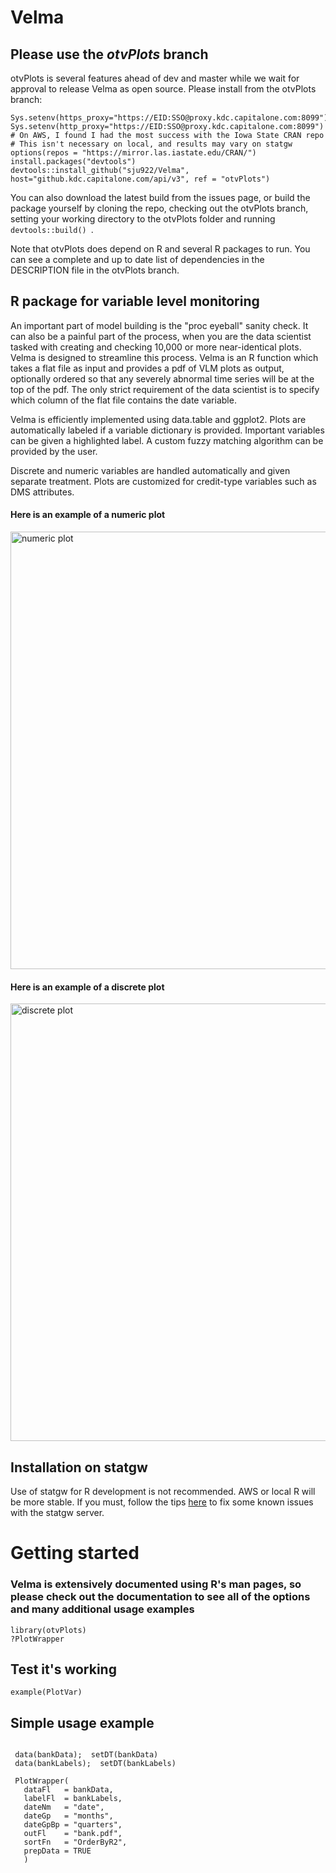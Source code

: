 # Velma

## Please use the *otvPlots* branch 

otvPlots is several features ahead of dev and master while we wait for approval to release Velma as open source. Please install from the otvPlots branch: 

```
Sys.setenv(https_proxy="https://EID:SSO@proxy.kdc.capitalone.com:8099")
Sys.setenv(http_proxy="https://EID:SSO@proxy.kdc.capitalone.com:8099")
# On AWS, I found I had the most success with the Iowa State CRAN repo
# This isn't necessary on local, and results may vary on statgw
options(repos = "https://mirror.las.iastate.edu/CRAN/")
install.packages("devtools")
devtools::install_github("sju922/Velma", host="github.kdc.capitalone.com/api/v3", ref = "otvPlots")
```

You can also download the latest build from the issues page, or build the package yourself by cloning the repo, checking out the otvPlots branch, setting your working directory to the otvPlots folder and running `devtools::build() `. 

Note that otvPlots does depend on R and several R packages to run. You can see a complete and up to date list of dependencies in the DESCRIPTION file in the otvPlots branch. 

## R package for variable level monitoring

An important part of model building is the "proc eyeball" sanity check. It can also be a painful part of the process, when you are the data scientist tasked with creating and checking 10,000 or more near-identical plots. Velma is designed to streamline this process. Velma is an R function which takes a flat file as input and provides a pdf of VLM plots as output, optionally ordered so that any severely abnormal time series will be at the top of the pdf. The only strict requirement of the data scientist is to specify which column of the flat file contains the date variable. 

Velma is efficiently implemented using data.table and ggplot2. Plots are automatically labeled if a variable dictionary is provided. Important variables can be given a highlighted label. A custom fuzzy matching algorithm can be provided by the user. 

Discrete and numeric variables are handled automatically and given separate treatment. Plots are customized for credit-type variables such as DMS attributes. 

#### Here is an example of a numeric plot 
<img src="https://github.kdc.capitalone.com/sju922/Velma/blob/master/vignettes/Figs/unnamed-chunk-1-1.png" 
     alt="numeric plot" 
   width="1285" 
   height="700">


#### Here is an example of a discrete plot 
<img src="https://github.kdc.capitalone.com/sju922/Velma/blob/master/vignettes/Figs/unnamed-chunk-2-1.png" 
     alt="discrete plot" 
   width="1285" 
   height="700">


## Installation on statgw 

Use of statgw for R development is not recommended. AWS or local R will be more stable. If you must, follow the tips [here](https://github.kdc.capitalone.com/FSGalaxyVulcan/Infrastructure/wiki/R-on-the-server) to fix some known issues with the statgw server.


# Getting started

### Velma is extensively documented using R's man pages, so please check out the documentation to see all of the options and many additional usage examples

```
library(otvPlots)
?PlotWrapper
```

## Test it's working
```
example(PlotVar)
```

## Simple usage example
```

 data(bankData);  setDT(bankData)
 data(bankLabels);  setDT(bankLabels)
 
 PlotWrapper(
   dataFl   = bankData, 
   labelFl  = bankLabels, 
   dateNm   = "date", 
   dateGp   = "months", 
   dateGpBp = "quarters", 
   outFl    = "bank.pdf", 
   sortFn   = "OrderByR2",
   prepData = TRUE
   )

```

